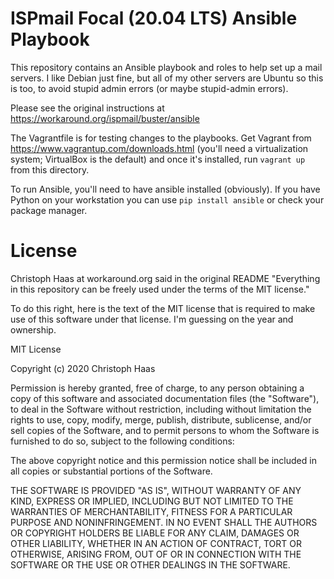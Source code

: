 # ISPmail Focal (20.04 LTS) Ansible Playbook

This repository contains an Ansible playbook and roles to help set up a mail
servers. I like Debian just fine, but all of my other servers are Ubuntu so
this is too, to avoid stupid admin errors (or maybe stupid-admin errors).

Please see the original instructions at
https://workaround.org/ispmail/buster/ansible

The Vagrantfile is for testing changes to the playbooks. Get Vagrant from
https://www.vagrantup.com/downloads.html (you'll need a virtualization system;
VirtualBox is the default) and once it's installed, run `vagrant up` from this
directory. 

To run Ansible, you'll need to have ansible installed (obviously). If you have
Python on your workstation you can use `pip install ansible` or check your
package manager.

# License

Christoph Haas at workaround.org said in the original README "Everything in
this repository can be freely used under the terms of the MIT license."

To do this right, here is the text of the MIT license that is required to make
use of this software under that license. I'm guessing on the year and ownership.

MIT License

Copyright (c) 2020 Christoph Haas

Permission is hereby granted, free of charge, to any person obtaining a copy of
this software and associated documentation files (the "Software"), to deal in
the Software without restriction, including without limitation the rights to
use, copy, modify, merge, publish, distribute, sublicense, and/or sell copies
of the Software, and to permit persons to whom the Software is furnished to do
so, subject to the following conditions:

The above copyright notice and this permission notice shall be included in all
copies or substantial portions of the Software.

THE SOFTWARE IS PROVIDED "AS IS", WITHOUT WARRANTY OF ANY KIND, EXPRESS OR
IMPLIED, INCLUDING BUT NOT LIMITED TO THE WARRANTIES OF MERCHANTABILITY,
FITNESS FOR A PARTICULAR PURPOSE AND NONINFRINGEMENT. IN NO EVENT SHALL THE
AUTHORS OR COPYRIGHT HOLDERS BE LIABLE FOR ANY CLAIM, DAMAGES OR OTHER
LIABILITY, WHETHER IN AN ACTION OF CONTRACT, TORT OR OTHERWISE, ARISING FROM,
OUT OF OR IN CONNECTION WITH THE SOFTWARE OR THE USE OR OTHER DEALINGS IN THE
SOFTWARE.
